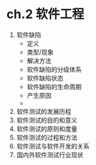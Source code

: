 # ch.2 软件工程

1. 软件缺陷
	* 定义
	* 类型/现象
	* 解决方法
	* 软件缺陷的分级体系
	* 软件缺陷状态
	* 软件缺陷的生命周期
	* 产生原因
	* 2. 软件测试的发展历程
3. 软件测试的目的和意义4. 软件测试的原则和度量5. 软件测试的过程和方法6. 软件测试与软件开发的关系7. 国内外软件测试行业现状